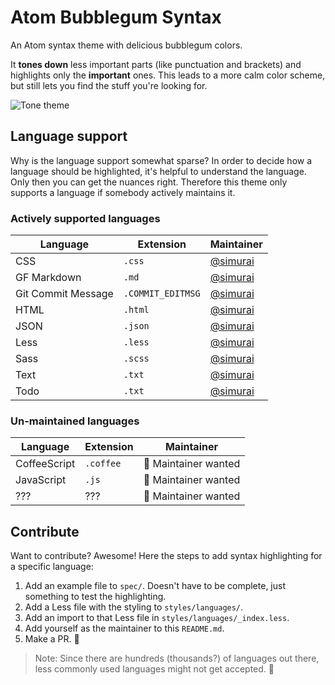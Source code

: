 # Atom Bubblegum Syntax

An Atom syntax theme with delicious bubblegum colors.

It __tones down__ less important parts (like punctuation and brackets) and highlights only the __important__ ones. This leads to a more calm color scheme, but still lets you find the stuff you're looking for.

![Tone theme](https://cloud.githubusercontent.com/assets/378023/26292529/a9713500-3ef1-11e7-8dae-28a391bbc5d7.png)

## Language support

Why is the language support somewhat sparse? In order to decide how a language should be highlighted, it's helpful to understand the language. Only then you can get the nuances right. Therefore this theme only supports a language if somebody actively maintains it.

### Actively supported languages

Language | Extension | Maintainer
--- | --- | ---
CSS | `.css` | [@simurai](https://github.com/simurai)
GF Markdown | `.md` | [@simurai](https://github.com/simurai)
Git Commit Message | `.COMMIT_EDITMSG` | [@simurai](https://github.com/simurai)
HTML | `.html` | [@simurai](https://github.com/simurai)
JSON | `.json` | [@simurai](https://github.com/simurai)
Less | `.less` | [@simurai](https://github.com/simurai)
Sass | `.scss` | [@simurai](https://github.com/simurai)
Text | `.txt` | [@simurai](https://github.com/simurai)
Todo | `.txt` | [@simurai](https://github.com/simurai)

### Un-maintained languages

Language | Extension | Maintainer
--- | --- | ---
CoffeeScript | `.coffee` | :wave: Maintainer wanted
JavaScript | `.js` | :wave: Maintainer wanted
??? | ??? | :wave: Maintainer wanted


## Contribute

Want to contribute? Awesome! Here the steps to add syntax highlighting for a specific language:

1. Add an example file to `spec/`. Doesn't have to be complete, just something to test the highlighting.
2. Add a Less file with the styling to `styles/languages/`.
3. Add an import to that Less file in `styles/languages/_index.less`.
4. Add yourself as the maintainer to this `README.md`.
5. Make a PR. :tada:

> Note: Since there are hundreds (thousands?) of languages out there, less commonly used languages might not get accepted. :bow:
